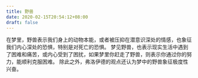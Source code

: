 ```yaml
---
title: 野兽
date: 2020-02-15T20:54:12+08:00
draft: false
---
```


在梦里，野兽表示我们身上的动物本能，或者被压抑在潜意识深处的情感，也象征我们内心深处的恐惧，特别是对死亡的恐惧。
梦见野兽，也表示现实生活中遇到了困难和痛苦，或内心受到了困扰，如果梦里你赶走了野兽，则表示你通过你的努力，能顺利克服困难。
除此之外，弗洛伊德的观点还认为梦中的野兽象征极度性兴奋。
